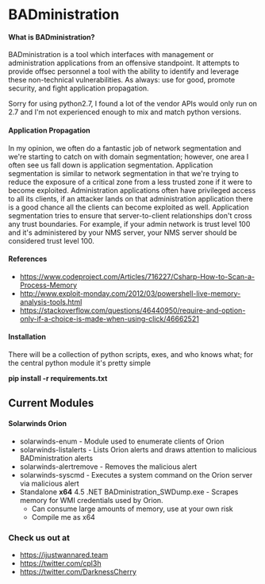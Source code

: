 # BADministration

#### What is BADministration?

BADministration is a tool which interfaces with management or administration applications from an offensive standpoint. It attempts to provide offsec personnel a tool with the ability to identify and leverage these non-technical vulnerabilities. As always: use for good, promote security, and fight application propagation. 

Sorry for using python2.7, I found a lot of the vendor APIs would only run on 2.7 and I'm not experienced enough to mix and match python versions.

#### Application Propagation

In my opinion, we often do a fantastic job of network segmentation and we're starting to catch on with domain segmentation; however, one area I often see us fall down is application segmentation. Application segmentation is similar to network segmentation in that we're trying to reduce the exposure of a critical zone from a less trusted zone if it were to become exploited. Administration applications often have privileged access to all its clients, if an attacker lands on that administration application there is a good chance all the clients can become exploited as well. Application segmentation tries to ensure that server-to-client relationships don't cross any trust boundaries. For example, if your admin network is trust level 100 and it's administered by your NMS server, your NMS server should be considered trust level 100.

#### References
- https://www.codeproject.com/Articles/716227/Csharp-How-to-Scan-a-Process-Memory
- http://www.exploit-monday.com/2012/03/powershell-live-memory-analysis-tools.html
- https://stackoverflow.com/questions/46440950/require-and-option-only-if-a-choice-is-made-when-using-click/46662521

#### Installation

There will be a collection of python scripts, exes, and who knows what; for the central python module it's pretty simple

**pip install -r requirements.txt**

## Current Modules

#### Solarwinds Orion

- solarwinds-enum - Module used to enumerate clients of Orion
- solarwinds-listalerts - Lists Orion alerts and draws attention to malicious BADministration alerts
- solarwinds-alertremove - Removes the malicious alert
- solarwinds-syscmd - Executes a system command on the Orion server via malicious alert
- Standalone **x64** 4.5 .NET BADministration_SWDump.exe - Scrapes memory for WMI credentials used by Orion.
  - Can consume large amounts of memory, use at your own risk
  - Compile me as x64

### Check us out at 
- https://ijustwannared.team
- https://twitter.com/cpl3h
- https://twitter.com/DarknessCherry
